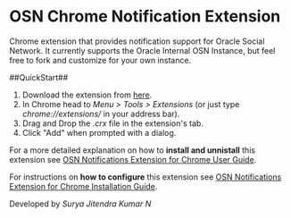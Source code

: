 OSN Chrome Notification Extension
=====================

Chrome extension that provides notification support for Oracle Social Network. 
It currently supports the Oracle Internal OSN Instance, but feel free to fork and customize for your own instance.

##QuickStart##
1. Download the extension from [here].
2. In Chrome head to _Menu > Tools > Extensions_ (or just type _chrome://extensions/_ in your address bar).
3. Drag and Drop the _.crx_ file in the extension's tab.
4. Click "Add" when prompted with a dialog.

For a more detailed explanation on how to **install and unnistall** this extension see [OSN Notifications Extension for Chrome User Guide].

For instructions on **how to configure** this extension see [OSN Notifications Extension for Chrome Installation Guide].


Developed by _Surya Jitendra Kumar N_

[here]: https://github.com/jivimberg/OSNChromeNotification/blob/master/download/OSN%20Notifications%20Extension%20for%20Chrome%20V3.crx?raw=true
[chrome extensions page]: chrome://chrome/extensions/
[OSN Notifications Extension for Chrome User Guide]: https://github.com/jivimberg/OSNChromeNotification/blob/master/docs/OSN%20Notifications%20Extension%20for%20Chrome%20User%20Guide.doc 
[OSN Notifications Extension for Chrome Installation Guide]: https://github.com/jivimberg/OSNChromeNotification/blob/master/docs/OSN%20Notifications%20Extension%20for%20Chrome%20Installation%20Guide.doc